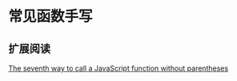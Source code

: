 # 常见函数手写

## 扩展阅读

[The seventh way to call a JavaScript function without parentheses](https://portswigger.net/research/the-seventh-way-to-call-a-javascript-function-without-parentheses)